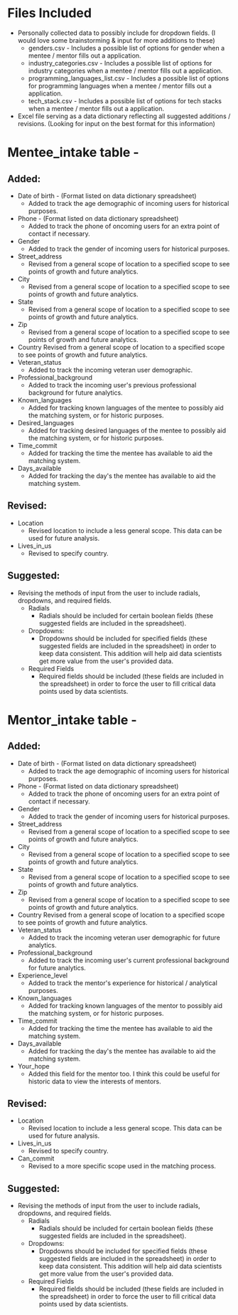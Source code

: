 # Files Included

* Personally collected data to possibly include for dropdown fields. (I would love some brainstorming & input for more additions to these)
    * genders.csv - Includes a possible list of options for gender when a mentee / mentor fills out a application.
    * industry_categories.csv - Includes a possible list of options for industry categories when a mentee / mentor fills out a application.
    * programming_languages_list.csv - Includes a possible list of options for programming languages when a mentee / mentor fills out a application.
    * tech_stack.csv - Includes a possible list of options for tech stacks when a mentee / mentor fills out a application.
* Excel file serving as a data dictionary reflecting all suggested additions / revisions. (Looking for input on the best format for this information)

# Mentee_intake table - 

## Added:

* Date of birth - (Format listed on data dictionary spreadsheet) 
    * Added to track the age demographic of incoming users for historical purposes.
* Phone - (Format listed on data dictionary spreadsheet) 
    * Added to track the phone of oncoming users for an extra point of contact if necessary.
* Gender
    * Added to track the gender of incoming users for historical purposes.
* Street_address
    * Revised from a general scope of location to a specified scope to see points of growth and future analytics.
* City
    * Revised from a general scope of location to a specified scope to see points of growth and future analytics.
* State
    * Revised from a general scope of location to a specified scope to see points of growth and future analytics.
* Zip
    * Revised from a general scope of location to a specified scope to see points of growth and future analytics.
* Country
    Revised from a general scope of location to a specified scope to see points of growth and future analytics.
* Veteran_status
    * Added to track the incoming veteran user demographic.
* Professional_background
    * Added to track the incoming user's previous professional background for future analytics.
* Known_languages
    * Added for tracking known languages of the mentee to possibly aid the matching system, or for historic purposes.
* Desired_languages
    * Added for tracking desired languages of the mentee to possibly aid the matching system, or for historic purposes.
* Time_commit
    * Added for tracking the time the mentee has available to aid the matching system.
* Days_available
    * Added for tracking the day's the mentee has available to aid the matching system.

## Revised:

* Location
    * Revised location to include a less general scope. This data can be used for future analysis.
* Lives_in_us
    * Revised to specify country.

## Suggested:

* Revising the methods of input from the user to include radials, dropdowns, and required fields.
    * Radials
        * Radials should be included for certain boolean fields (these suggested fields are included in the spreadsheet).
    * Dropdowns:
        * Dropdowns should be included for specified fields (these suggested fields are included in the spreadsheet) in order to keep data consistent. This addition will help aid data scientists get more value from the user's provided data.
    * Required Fields
        * Required fields should be included (these fields are included in the spreadsheet) in order to force the user to fill critical data points used by data scientists.

# Mentor_intake table - 
	
## Added:

* Date of birth - (Format listed on data dictionary spreadsheet)
    * Added to track the age demographic of incoming users for historical purposes.
* Phone - (Format listed on data dictionary spreadsheet) 
    * Added to track the phone of oncoming users for an extra point of contact if necessary.
* Gender
    * Added to track the gender of incoming users for historical purposes.
* Street_address
    * Revised from a general scope of location to a specified scope to see points of growth and future analytics.
* City
    * Revised from a general scope of location to a specified scope to see points of growth and future analytics.
* State
    * Revised from a general scope of location to a specified scope to see points of growth and future analytics.
* Zip
    * Revised from a general scope of location to a specified scope to see points of growth and future analytics.
* Country
    Revised from a general scope of location to a specified scope to see points of growth and future analytics.
* Veteran_status
    * Added to track the incoming veteran user demographic for future analytics.
* Professional_background
    * Added to track the incoming user's current professional background for future analytics.
* Experience_level
    * Added to track the mentor's experience for historical  / analytical purposes.
* Known_languages
    * Added for tracking known languages of the mentor to possibly aid the matching system, or for historic purposes.
* Time_commit
    * Added for tracking the time the mentee has available to aid the matching system.
* Days_available
    * Added for tracking the day's the mentee has available to aid the matching system.
* Your_hope
    * Added this field for the mentor too. I think this could be useful for historic data to view the interests of mentors.
		
## Revised:
		
* Location
	* Revised location to include a less general scope. This data can be used for future analysis.
* Lives_in_us
	* Revised to specify country.
* Can_commit
	* Revised to a more specific scope used in the matching process.
		
## Suggested:
		
* Revising the methods of input from the user to include radials, dropdowns, and required fields.
    * Radials
        * Radials should be included for certain boolean fields (these suggested fields are included in the spreadsheet).
    * Dropdowns:
        * Dropdowns should be included for specified fields (these suggested fields are included in the spreadsheet) in order to keep data consistent. This addition will help aid data scientists get more value from the user's provided data.
    * Required Fields
        * Required fields should be included (these fields are included in the spreadsheet) in order to force the user to fill critical data points used by data scientists.
	
